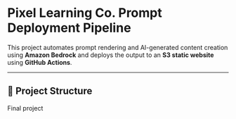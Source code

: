 # Pixel Learning Co. Prompt Deployment Pipeline

This project automates prompt rendering and AI-generated content creation using **Amazon Bedrock** and deploys the output to an **S3 static website** using **GitHub Actions**.

---

## 🧩 Project Structure
Final project